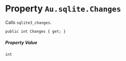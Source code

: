 # Property `Au.sqlite.Changes`

Calls `sqlite3_changes`.

```
public int Changes { get; }
```

##### Property Value

`int`